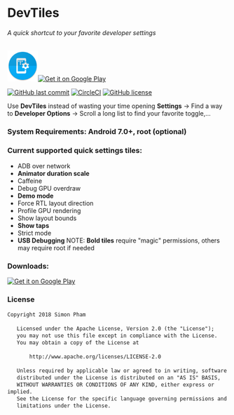 # DevTiles
###### A quick shortcut to your favorite developer settings

<img src="app/src/main/res/mipmap-xhdpi/ic_launcher_round.png" height="70px"><a href='https://play.google.com/store/apps/details?id=com.github.simonpham.devtiles'><img alt='Get it on Google Play' src='https://play.google.com/intl/en_us/badges/images/generic/en_badge_web_generic.png' height="70px"/></a>

[![GitHub last commit](https://img.shields.io/github/last-commit/google/skia.svg?style=flat-square)](https://github.com/simonpham/Tiles-For-Developers/releases)
[![CircleCI](https://img.shields.io/circleci/project/github/RedSparr0w/node-csgo-parser.svg?style=flat-square)](https://circleci.com/gh/simonpham/Tiles-For-Developers)
[![GitHub license](https://img.shields.io/github/license/simonpham/Tiles-For-Developers.svg?style=flat-square)](https://github.com/simonpham/Tiles-For-Developers/blob/master/LICENSE)

Use **DevTiles** instead of wasting your time opening **Settings** -> Find a way to **Developer Options** -> Scroll a long list to find your favorite toggle,...

### System Requirements: Android 7.0+, root (optional)
### Current supported quick settings tiles:
* ADB over network
* **Animator duration scale**
* Caffeine
* Debug GPU overdraw
* **Demo mode**
* Force RTL layout direction
* Profile GPU rendering
* Show layout bounds
* **Show taps**
* Strict mode
* **USB Debugging**
NOTE: **Bold tiles** require "magic" permissions, others may require root if needed

### Downloads:
<a href='https://play.google.com/store/apps/details?id=com.github.simonpham.devtiles'><img alt='Get it on Google Play' src='https://play.google.com/intl/en_us/badges/images/generic/en_badge_web_generic.png' height="50px"/></a>

### License
```
Copyright 2018 Simon Pham

   Licensed under the Apache License, Version 2.0 (the "License");
   you may not use this file except in compliance with the License.
   You may obtain a copy of the License at

       http://www.apache.org/licenses/LICENSE-2.0

   Unless required by applicable law or agreed to in writing, software
   distributed under the License is distributed on an "AS IS" BASIS,
   WITHOUT WARRANTIES OR CONDITIONS OF ANY KIND, either express or implied.
   See the License for the specific language governing permissions and
   limitations under the License.
```
